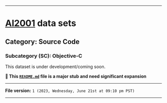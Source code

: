 
***

# [AI2001](https://github.com/seanpm2001/AI2001/) data sets

## Category: Source Code

### Subcategory (SC): Objective-C

This dataset is under development/coming soon.

**🌱️ This [`README.md`](/README.md) file is a major stub and need significant expansion**

***

**File version:** `1 (2023, Wednesday, June 21st at 09:10 pm PST)`

***
